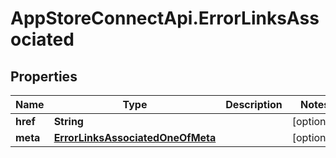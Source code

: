 # AppStoreConnectApi.ErrorLinksAssociated

## Properties

Name | Type | Description | Notes
------------ | ------------- | ------------- | -------------
**href** | **String** |  | [optional] 
**meta** | [**ErrorLinksAssociatedOneOfMeta**](ErrorLinksAssociatedOneOfMeta.md) |  | [optional] 


